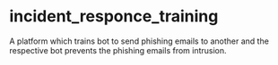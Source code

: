 # incident_responce_training
A platform which trains bot to send phishing emails to another and the respective bot prevents the phishing emails from intrusion.
